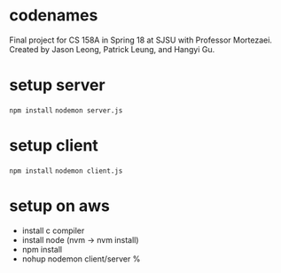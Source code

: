 # codenames
Final project for CS 158A in Spring 18 at SJSU with Professor Mortezaei. Created by Jason Leong, Patrick Leung, and Hangyi Gu.

# setup server
`npm install`
`nodemon server.js`

# setup client
`npm install`
`nodemon client.js`

# setup on aws
- install c compiler
- install node (nvm -> nvm install)
- npm install
- nohup nodemon client/server %